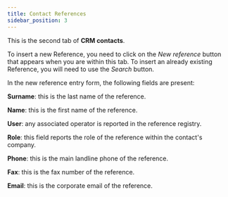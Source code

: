 ```yaml
---
title: Contact References 
sidebar_position: 3
---
```


This is the second tab of **CRM contacts**.

To insert a new Reference, you need to click on the *New reference* button that appears when you are within this tab. To insert an already existing Reference, you will need to use the *Search* button.

In the new reference entry form, the following fields are present:

**Surname**: this is the last name of the reference.

**Name**: this is the first name of the reference.

**User**: any associated operator is reported in the reference registry.

**Role**: this field reports the role of the reference within the contact's company.

**Phone**: this is the main landline phone of the reference.

**Fax**: this is the fax number of the reference.

**Email**: this is the corporate email of the reference.